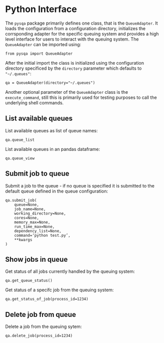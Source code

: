 # Python Interface
The `pysqa` package primarily defines one class, that is the `QueueAdapter`. It loads the configuration from a configuration directory, initializes the corrsponding adapter for the specific queuing system and provides a high level interface for users to interact with the queuing system. The `QueueAdapter` can be imported using:
```
from pysqa import QueueAdapter
```
After the initial import the class is initialized using the configuration directory specificed by the `directory` parameter which defaults to `"~/.queues"`: 
```
qa = QueueAdapter(directory="~/.queues")
```
Another optional parameter of the `QueueAdapter` class is the `execute_command`, still this is primarily used for testing purposes to call the underlying shell commands. 

## List available queues 
List available queues as list of queue names: 
```
qa.queue_list
```
List available queues in an pandas dataframe: 
```
qa.queue_view
```

## Submit job to queue
Submit a job to the queue - if no queue is specified it is submitted to the default queue defined in the queue configuration:
```
qa.submit_job(
    queue=None,
    job_name=None,
    working_directory=None,
    cores=None,
    memory_max=None,
    run_time_max=None,
    dependency_list=None,
    command=‘python test.py’,
    **kwargs
)
```

## Show jobs in queue 
Get status of all jobs currently handled by the queuing system:
```
qa.get_queue_status()
```
Get status of a specifc job from the queuing system:
```
qa.get_status_of_job(process_id=1234)
```

## Delete job from queue 
Delete a job from the queuing sytem:
```
qa.delete_job(process_id=1234)
```
